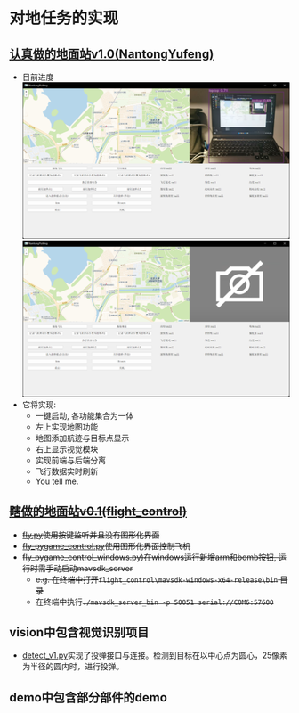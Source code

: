 # 对地任务的实现  
## [认真做的地面站v1.0(NantongYufeng)](NantongYufeng)  
- 目前进度 ![进度00](process00.png)  ![进度01](process01.png)  
- 它将实现:  
  - 一键启动, 各功能集合为一体  
  - 左上实现地图功能  
  - 地图添加航迹与目标点显示  
  - 右上显示视觉模块  
  - 实现前端与后端分离  
  - 飞行数据实时刷新  
  - You tell me.  
## ~~[瞎做的地面站v0.1(flight_control)](flight_control)~~  
- ~~[fly.py](flight_control/fly.py)使用按键监听并且没有图形化界面~~  
- ~~[fly_pygame_control.py](flight_control/fly_pygame_control.py)使用图形化界面控制飞机~~
- ~~[fly_pygame_control_windows.py](flight_control/fly_pygame_control_windows.py))在windows运行新增arm和bomb按钮, 运行时需手动启动mavsdk_server~~
  - ~~e.g. 在终端中打开`flight_control\mavsdk-windows-x64-release\bin` 目录~~
  - ~~在终端中执行```./mavsdk_server_bin -p 50051 serial://COM6:57600```~~ 
## vision中包含视觉识别项目
- [detect_v1.py](vision/detect_v1.py)实现了投弹接口与连接。检测到目标在以中心点为圆心，25像素为半径的圆内时，进行投弹。  
## demo中包含部分部件的demo  